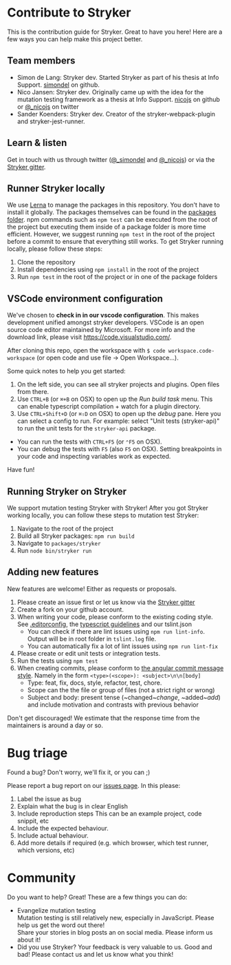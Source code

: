 # Contribute to Stryker

This is the contribution guide for Stryker. Great to have you here! Here are a few ways you can help make this project better.

## Team members

* Simon de Lang: Stryker dev. Started Stryker as part of his thesis at Info Support. [simondel](http://github.com/simondel) on github.
* Nico Jansen: Stryker dev. Originally came up with the idea for the mutation testing framework as a thesis at Info Support. 
[nicojs](http://github.com/nicojs) on github or [@_nicojs](https://twitter.com/_nicojs) on twitter
* Sander Koenders: Stryker dev. Creator of the stryker-webpack-plugin and stryker-jest-runner.

## Learn & listen

Get in touch with us through twitter ([@_simondel](https://twitter.com/_simondel) and [@_nicojs](https://twitter.com/_nicojs)) or via the [Stryker gitter](https://gitter.im/stryker-mutator/stryker).

## Runner Stryker locally

We use [Lerna](https://lernajs.io/) to manage the packages in this repository. You don't have to install it globally. The packages themselves can be found in the [packages folder](https://github.com/stryker-mutator/stryker/tree/master/packages). npm commands such as `npm test` can be executed from the root of the project but executing them inside of a package folder is more time efficient. However, we suggest running `npm test` in the root of the project before a commit to ensure that everything still works. To get Stryker running locally, please follow these steps:

1. Clone the repository
1. Install dependencies using `npm install` in the root of the project
1. Run `npm test` in the root of the project or in one of the package folders

## VSCode environment configuration

We've chosen to **check in in our vscode configuration**. This makes development unified amongst stryker developers. VSCode is an open source code editor maintained by Microsoft. For more info and the download link, please visit https://code.visualstudio.com/.

After cloning this repo, open the workspace with `$ code workspace.code-workspace` (or open code and use file -> Open Workspace...).

Some quick notes to help you get started:

1. On the left side, you can see all stryker projects and plugins. Open files from there.
1. Use `CTRL+B` (or `⌘+B` on OSX) to open up the *Run build task* menu. This can enable typescript compilation + watch for a plugin directory.
1. Use `CTRL+Shift+D` (or `⌘⇧D` on OSX) to open up the *debug* pane. Here you can select a config to run. For example: select "Unit tests (stryker-api)" to run the unit tests for the `stryker-api` package. 
  * You can run the tests with `CTRL+F5` (or `⌃F5` on OSX).
  * You can debug the tests with `F5` (also `F5` on OSX). Setting breakpoints in your code and inspecting variables work as expected.

Have fun!

## Running Stryker on Stryker

We support mutation testing Stryker with Stryker! After you got Stryker working locally, you can follow these steps to mutation test Stryker:
1. Navigate to the root of the project
1. Build all Stryker packages: `npm run build`
1. Navigate to `packages/stryker` 
1. Run `node bin/stryker run`

## Adding new features

New features are welcome! Either as requests or proposals. 

1. Please create an issue first or let us know via the [Stryker gitter](https://gitter.im/stryker-mutator/stryker)
1. Create a fork on your github account.
1. When writing your code, please conform to the existing coding style.
   See [.editorconfig](https://github.com/stryker-mutator/stryker/blob/master/.editorconfig), the [typescript guidelines](https://github.com/Microsoft/TypeScript/wiki/Coding-guidelines) and our tslint.json
    * You can check if there are lint issues using `npm run lint-info`. Output will be in root folder in `tslint.log` file.
    * You can automatically fix a lot of lint issues using `npm run lint-fix`
1. Please create or edit unit tests or integration tests.
1. Run the tests using `npm test`
1. When creating commits, please conform to [the angular commit message style](https://docs.google.com/document/d/1rk04jEuGfk9kYzfqCuOlPTSJw3hEDZJTBN5E5f1SALo/edit).
   Namely in the form `<type>(<scope>): <subject>\n\n[body]`
   * Type: feat, fix, docs, style, refactor, test, chore.
   * Scope can the the file or group of files (not a strict right or wrong)
   * Subject and body: present tense (~changed~*change*, ~added~*add*) and include motivation and contrasts with previous behavior
  

Don't get discouraged! We estimate that the response time from the
maintainers is around a day or so. 

# Bug triage

Found a bug? Don't worry, we'll fix it, or you can ;) 

Please report a bug report on our [issues page](https://github.com/stryker-mutator/stryker/issues). In this please:

1. Label the issue as bug
2. Explain what the bug is in clear English
3. Include reproduction steps
   This can be an example project, code snippit, etc
4. Include the expected behaviour.
5. Include actual behaviour.
6. Add more details if required (e.g. which browser, which test runner, which versions, etc)

# Community 
Do you want to help? Great! These are a few things you can do:

* Evangelize mutation testing  
  Mutation testing is still relatively new, especially in JavaScript. Please help us get the word out there!  
  Share your stories in blog posts an on social media. Please inform us about it! 
* Did you use Stryker? Your feedback is very valuable to us. Good and bad! Please contact us and let us know what you think!
